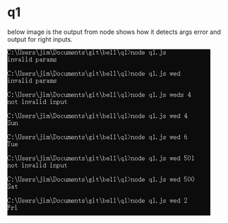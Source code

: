 # q1
below image is the output from node shows how it detects args error and output for right inputs.

![output](https://github.com/mailart/q1/blob/master/output.png)
